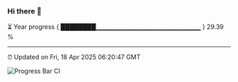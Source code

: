 ### Hi there 👋

⏳ Year progress { ████████▁▁▁▁▁▁▁▁▁▁▁▁▁▁▁▁▁▁▁▁▁▁ } 29.39 %

---

⏰ Updated on Fri, 18 Apr 2025 06:20:47 GMT

![Progress Bar CI](https://github.com/liununu/liununu/workflows/Progress%20Bar%20CI/badge.svg)
